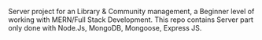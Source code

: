 Server project for an Library & Community management, a Beginner level of working with MERN/Full Stack Development. This repo contains Server part only done with Node.Js, MongoDB, Mongoose, Express JS. 

